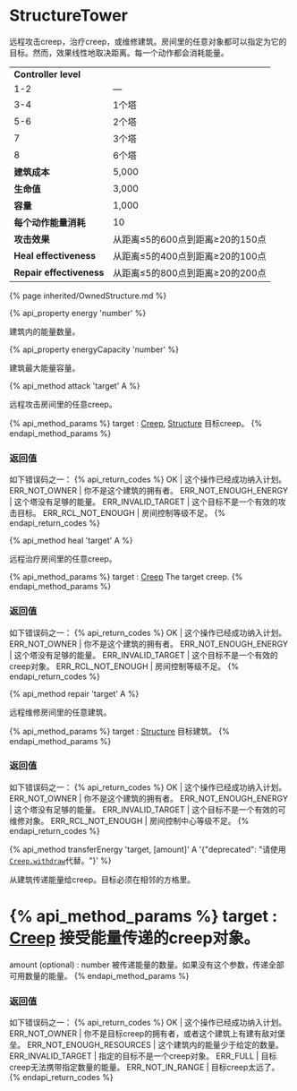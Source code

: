 # StructureTower
	
<img src="img/tower.png" alt="" align="right" />

远程攻击creep，治疗creep，或维修建筑。房间里的任意对象都可以指定为它的目标。然而，效果线性地取决距离。每一个动作都会消耗能量。

<table class="table gameplay-info">
    <tbody>
    <tr>
        <td colspan="2"><strong>Controller level</strong></td>
    </tr>
    <tr>
        <td>1-2</td>
        <td>—</td>
    </tr>
    <tr>
        <td>3-4</td>
        <td>1个塔</td>
    </tr>
    <tr>
        <td>5-6</td>
        <td>2个塔</td>
    </tr>
    <tr>
        <td>7</td>
        <td>3个塔</td>
    </tr>
    <tr>
        <td>8</td>
        <td>6个塔</td>
    </tr>
    <tr>
        <td><strong>建筑成本</strong></td>
        <td>5,000</td>
    </tr>
    <tr>
        <td><strong>生命值</strong></td>
        <td>3,000</td>
    </tr>
    <tr>
        <td><strong>容量</strong></td>
        <td>1,000</td>
    </tr>
    <tr>
        <td><strong>每个动作能量消耗</strong></td>
        <td>10</td>
    </tr>
    <tr>
        <td><strong>攻击效果</strong></td>
        <td>从距离≤5的600点到距离≥20的150点</td>
    </tr>
    <tr>
        <td><strong>Heal effectiveness</strong></td>
        <td>从距离≤5的400点到距离≥20的100点</td>
    </tr>
    <tr>
        <td><strong>Repair effectiveness</strong></td>
        <td>从距离≤5的800点到距离≥20的200点</td>
    </tr>
    </tbody>
</table>

{% page inherited/OwnedStructure.md %}


{% api_property energy 'number' %}



建筑内的能量数量。



{% api_property energyCapacity 'number' %}



建筑最大能量容量。



{% api_method attack 'target' A %}



远程攻击房间里的任意creep。

{% api_method_params %}
target : <a href="#Creep">Creep</a>, <a href="#Structure">Structure</a>
目标creep。
{% endapi_method_params %}


### 返回值

如下错误码之一：
{% api_return_codes %}
OK | 这个操作已经成功纳入计划。
ERR_NOT_OWNER | 你不是这个建筑的拥有者。
ERR_NOT_ENOUGH_ENERGY | 这个塔没有足够的能量。
ERR_INVALID_TARGET | 这个目标不是一个有效的攻击目标。
ERR_RCL_NOT_ENOUGH | 房间控制等级不足。
{% endapi_return_codes %}



{% api_method heal 'target' A %}



远程治疗房间里的任意creep。

{% api_method_params %}
target : <a href="#Creep">Creep</a>
The target creep.
{% endapi_method_params %}


### 返回值

如下错误码之一：
{% api_return_codes %}
OK | 这个操作已经成功纳入计划。
ERR_NOT_OWNER | 你不是这个建筑的拥有者。
ERR_NOT_ENOUGH_ENERGY | 这个塔没有足够的能量。
ERR_INVALID_TARGET | 这个目标不是一个有效的creep对象。
ERR_RCL_NOT_ENOUGH | 房间控制等级不足。
{% endapi_return_codes %}



{% api_method repair 'target' A %}



远程维修房间里的任意建筑。

{% api_method_params %}
target : <a href="#Structure">Structure</a>
目标建筑。
{% endapi_method_params %}


### 返回值

如下错误码之一：
{% api_return_codes %}
OK | 这个操作已经成功纳入计划。
ERR_NOT_OWNER | 你不是这个建筑的拥有者。
ERR_NOT_ENOUGH_ENERGY | 这个塔没有足够的能量。
ERR_INVALID_TARGET | 这个目标不是一个有效的可维修对象。
ERR_RCL_NOT_ENOUGH | 房间控制中心等级不足。
{% endapi_return_codes %}


 
{% api_method transferEnergy 'target, [amount]' A '{"deprecated": "请使用[`Creep.withdraw`](#Creep.withdraw)代替。"}' %}



从建筑传递能量给creep。目标必须在相邻的方格里。

{% api_method_params %}
target : <a href="#Creep">Creep</a>
接受能量传递的creep对象。
===
amount (optional) : number
被传递能量的数量。如果没有这个参数，传递全部可用数量的能量。
{% endapi_method_params %}


### 返回值

如下错误码之一：
{% api_return_codes %}
OK | 这个操作已经成功纳入计划。
ERR_NOT_OWNER | 你不是目标creep的拥有者，或者这个建筑上有建有敌对堡垒。
ERR_NOT_ENOUGH_RESOURCES | 这个建筑内的能量少于给定的数量。
ERR_INVALID_TARGET | 指定的目标不是一个creep对象。
ERR_FULL | 目标creep无法携带指定数量的能量。
ERR_NOT_IN_RANGE | 目标creep太远了。
{% endapi_return_codes %}


